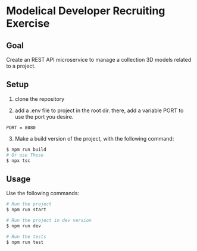 # Modelical Developer Recruiting Exercise

## Goal

Create an REST API microservice to manage a collection 3D models related to a project.

## Setup

1. clone the repository

2. add a .env file to project in the root dir. there, add a variable PORT to use the port you desire.

```
PORT = 8080
```

3. Make a build version of the project, with the following command:

```sh
$ npm run build
# Or use These
$ npx tsc
```

## Usage

Use the following commands:

```sh
# Run the project
$ npm run start

# Run the project in dev version
$ npm run dev

# Run the tests
$ npm run test
```
